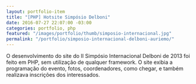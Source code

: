 ```yaml
---
layout: portfolio-item
title: "[PHP] Hotsite Simpósio Delboni"
date: 2016-07-27 22:07:00 -03:00
categories: portfolio, php
featured: "/images/portfolio/thumb/simposio-internacional.jpg"
permalink: "/portfolio/simposio-internacional-delboni-auriemo/"
---
```

O desenvolvimento do site do II Simpósio Internacional Delboni de 2013 foi feito em PHP, sem utilização de qualquer framework. O site exibia a programação do evento, fotos, coordenadores, como chegar, e também realizava inscrições dos interessados.
